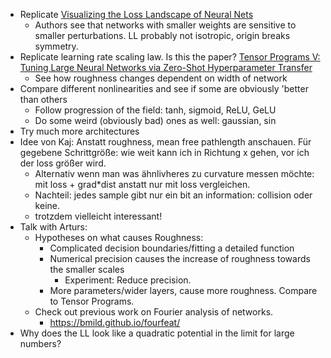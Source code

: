 - Replicate [Visualizing the Loss Landscape of Neural Nets](https://arxiv.org/abs/1712.09913)
	- Authors see that networks with smaller weights are sensitive to smaller perturbations. LL probably not isotropic, origin breaks symmetry.
- Replicate learning rate scaling law. Is this the paper? [Tensor Programs V: Tuning Large Neural Networks via Zero-Shot Hyperparameter Transfer](https://arxiv.org/pdf/2203.03466)
	- See how roughness changes dependent on width of network
- Compare different nonlinearities and see if some are obviously 'better than others
	- Follow progression of the field: tanh, sigmoid, ReLU, GeLU
	- Do some weird (obviously bad) ones as well: gaussian, sin
- Try much more architectures
- Idee von Kaj: Anstatt roughness, mean free pathlength anschauen. Für gegebene Schrittgröße: wie weit kann ich in Richtung x gehen, vor ich der loss größer wird.
	- Alternativ wenn man was ähnlivheres zu curvature messen möchte: mit loss + grad*dist anstatt nur mit loss vergleichen.
	- Nachteil: jedes sample gibt nur ein bit an information: collision oder keine.
	- trotzdem vielleicht interessant!
- Talk with Arturs:
	- Hypotheses on what causes Roughness:
		- Complicated decision boundaries/fitting a detailed function
		- Numerical precision causes the increase of roughness towards the smaller scales
			- Experiment: Reduce precision.
		- More parameters/wider layers, cause more roughness. Compare to Tensor Programs.
	- Check out previous work on Fourier analysis of networks.
		- https://bmild.github.io/fourfeat/
- Why does the LL look like a quadratic potential in the limit for large numbers?